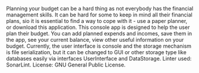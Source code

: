 Planning your budget can be a hard thing as not everybody has the financial management skills. It can be hard for some to keep in mind all their financial plans, sio it is essential to find a way to cope with it - use a paper planner, or download this application.
This console app is designed to help the user plan their budget. You can add planned expends and incomes, save them in the app, see your current balance, view other useful information on your budget.
Currently, the user interface is console and the storage mechanism is file serialization, but it can be changed to GUI or other storage type like databases easily via interfaces UserInterface and DataStorage.
Linter used: SonarLint.
License: GNU General Public License.